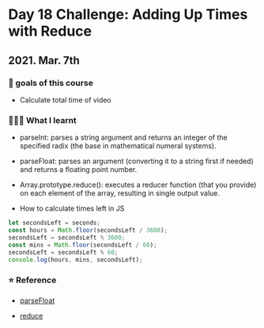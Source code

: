 # Day 18 Challenge: Adding Up Times with Reduce

## 2021. Mar. 7th

### 💙 goals of this course

- Calculate total time of video

### 👩🏻‍💻 What I learnt

- parseInt: parses a string argument and returns an integer of the specified radix (the base in mathematical numeral systems).

- parseFloat: parses an argument (converting it to a string first if needed) and returns a floating point number.

- Array.prototype.reduce(): executes a reducer function (that you provide) on each element of the array, resulting in single output value.

- How to calculate times left in JS

```javascript
let secondsLeft = seconds;
const hours = Math.floor(secondsLeft / 3600);
secondsLeft = secondsLeft % 3600;
const mins = Math.floor(secondsLeft / 60);
secondsLeft = secondsLeft % 60;
console.log(hours, mins, secondsLeft);
```

### ⭐️ Reference

- [parseFloat](https://developer.mozilla.org/en-US/docs/Web/JavaScript/Reference/Global_Objects/parseFloat)

- [reduce](https://developer.mozilla.org/en-US/docs/Web/JavaScript/Reference/Global_Objects/Array/Reduce)
